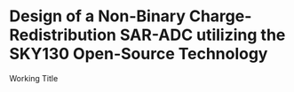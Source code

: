 # Design of a Non-Binary Charge-Redistribution SAR-ADC utilizing the SKY130 Open-Source Technology
Working Title
